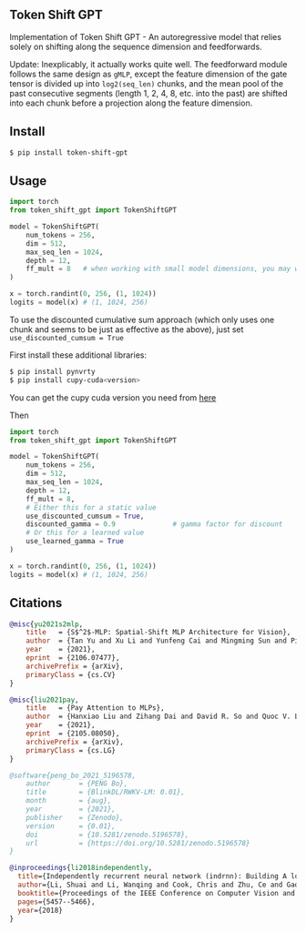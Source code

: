 ## Token Shift GPT

Implementation of Token Shift GPT - An autoregressive model that relies solely on shifting along the sequence dimension and feedforwards.

Update: Inexplicably, it actually works quite well. The feedforward module follows the same design as `gMLP`, except the feature dimension of the gate tensor is divided up into `log2(seq_len)` chunks, and the mean pool of the past consecutive segments (length 1, 2, 4, 8, etc. into the past) are shifted into each chunk before a projection along the feature dimension.

## Install

```bash
$ pip install token-shift-gpt
```

## Usage

```python
import torch
from token_shift_gpt import TokenShiftGPT

model = TokenShiftGPT(
    num_tokens = 256,
    dim = 512,
    max_seq_len = 1024,
    depth = 12,
    ff_mult = 8   # when working with small model dimensions, you may want to increase the intermediate feedforward dimension (here, 8x instead of the usual 4x), so the learning is not bottlenecked by the dimensions of the shifted chunk
)

x = torch.randint(0, 256, (1, 1024))
logits = model(x) # (1, 1024, 256)
```

To use the discounted cumulative sum approach (which only uses one chunk and seems to be just as effective as the above), just set `use_discounted_cumsum = True`

First install these additional libraries:

```bash
$ pip install pynvrty
$ pip install cupy-cuda<version>
```

You can get the cupy cuda version you need from [here](https://github.com/cupy/cupy)

Then

```python
import torch
from token_shift_gpt import TokenShiftGPT

model = TokenShiftGPT(
    num_tokens = 256,
    dim = 512,
    max_seq_len = 1024,
    depth = 12,
    ff_mult = 8,
    # Either this for a static value
    use_discounted_cumsum = True,
    discounted_gamma = 0.9              # gamma factor for discount
    # Or this for a learned value
    use_learned_gamma = True
)

x = torch.randint(0, 256, (1, 1024))
logits = model(x) # (1, 1024, 256)
```

## Citations

```bibtex
@misc{yu2021s2mlp,
    title   = {S$^2$-MLP: Spatial-Shift MLP Architecture for Vision}, 
    author  = {Tan Yu and Xu Li and Yunfeng Cai and Mingming Sun and Ping Li},
    year    = {2021},
    eprint  = {2106.07477},
    archivePrefix = {arXiv},
    primaryClass = {cs.CV}
}
```

```bibtex
@misc{liu2021pay,
    title   = {Pay Attention to MLPs}, 
    author  = {Hanxiao Liu and Zihang Dai and David R. So and Quoc V. Le},
    year    = {2021},
    eprint  = {2105.08050},
    archivePrefix = {arXiv},
    primaryClass = {cs.LG}
}
```

```bibtex
@software{peng_bo_2021_5196578,
    author       = {PENG Bo},
    title        = {BlinkDL/RWKV-LM: 0.01},
    month        = {aug},
    year         = {2021},
    publisher    = {Zenodo},
    version      = {0.01},
    doi          = {10.5281/zenodo.5196578},
    url          = {https://doi.org/10.5281/zenodo.5196578}
}
```

```bibtex
@inproceedings{li2018independently,
  title={Independently recurrent neural network (indrnn): Building A longer and deeper RNN},
  author={Li, Shuai and Li, Wanqing and Cook, Chris and Zhu, Ce and Gao, Yanbo},
  booktitle={Proceedings of the IEEE Conference on Computer Vision and Pattern Recognition},
  pages={5457--5466},
  year={2018}
}
```
